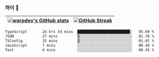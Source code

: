 
### 하이 👋
[![warpdev's GitHub stats](https://github-readme-stats.vercel.app/api?username=warpdev&show_icons=true&theme=vue-dark)](#) |[![GitHub Streak](https://github-readme-streak-stats.herokuapp.com/?user=warpdev&theme=dark)](#)
--- | --- |
<!--START_SECTION:waka-->

```txt
TypeScript       24 hrs 54 mins  ████████████████████████░   95.69 %
JSON             27 mins         ▒░░░░░░░░░░░░░░░░░░░░░░░░   01.78 %
TSConfig         15 mins         ▒░░░░░░░░░░░░░░░░░░░░░░░░   01.01 %
JavaScript       7 mins          ░░░░░░░░░░░░░░░░░░░░░░░░░   00.49 %
Text             6 mins          ░░░░░░░░░░░░░░░░░░░░░░░░░   00.45 %
```

<!--END_SECTION:waka-->

<!--
**warpdev/warpdev** is a ✨ _special_ ✨ repository because its `README.md` (this file) appears on your GitHub profile.

Here are some ideas to get you started:

- 🔭 I’m currently working on ...
- 🌱 I’m currently learning ...
- 👯 I’m looking to collaborate on ...
- 🤔 I’m looking for help with ...
- 💬 Ask me about ...
- 📫 How to reach me: ...
- 😄 Pronouns: ...
- ⚡ Fun fact: ...
-->
